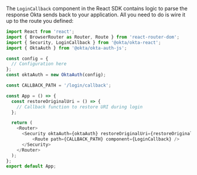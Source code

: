 The `LoginCallback` component in the React SDK contains logic to parse the response Okta sends back to your application. All you need to do is wire it up to the route you defined:

```javascript
import React from 'react';
import { BrowserRouter as Router, Route } from 'react-router-dom';
import { Security, LoginCallback } from '@okta/okta-react';
import { OktaAuth } from '@okta/okta-auth-js';

const config = {
  // Configuration here
};
const oktaAuth = new OktaAuth(config);

const CALLBACK_PATH = '/login/callback';

const App = () => {
  const restoreOriginalUri = () => {
    // Callback function to restore URI during login
  };

  return (
    <Router>
      <Security oktaAuth={oktaAuth} restoreOriginalUri={restoreOriginalUri}>
          <Route path={CALLBACK_PATH} component={LoginCallback} />
      </Security>
    </Router>
  );
};
export default App;
```

